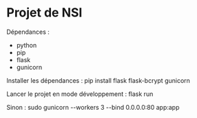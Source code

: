 # Projet de NSI
Dépendances :
 - python
 - pip
 - flask
 - gunicorn

Installer les dépendances :
pip install flask flask-bcrypt gunicorn

Lancer le projet en mode développement :
flask run

Sinon :
sudo gunicorn --workers 3 --bind 0.0.0.0:80 app:app
